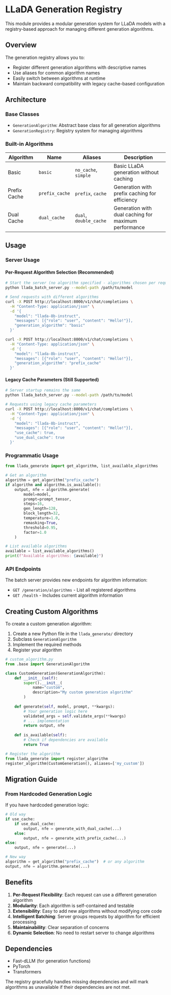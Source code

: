 # LLaDA Generation Registry

This module provides a modular generation system for LLaDA models with a registry-based approach for managing different generation algorithms.

## Overview

The generation registry allows you to:
- Register different generation algorithms with descriptive names
- Use aliases for common algorithm names
- Easily switch between algorithms at runtime
- Maintain backward compatibility with legacy cache-based configuration

## Architecture

### Base Classes

- `GenerationAlgorithm`: Abstract base class for all generation algorithms
- `GenerationRegistry`: Registry system for managing algorithms

### Built-in Algorithms

| Algorithm | Name | Aliases | Description |
|-----------|------|---------|-------------|
| Basic | `basic` | `no_cache`, `simple` | Basic LLaDA generation without caching |
| Prefix Cache | `prefix_cache` | `prefix`, `cache` | Generation with prefix caching for efficiency |
| Dual Cache | `dual_cache` | `dual`, `double_cache` | Generation with dual caching for maximum performance |

## Usage

### Server Usage

#### Per-Request Algorithm Selection (Recommended)
```bash
# Start the server (no algorithm specified - algorithms chosen per request)
python llada_batch_server.py --model-path /path/to/model

# Send requests with different algorithms
curl -X POST http://localhost:8000/v1/chat/completions \
  -H "Content-Type: application/json" \
  -d '{
    "model": "llada-8b-instruct",
    "messages": [{"role": "user", "content": "Hello!"}],
    "generation_algorithm": "basic"
  }'

curl -X POST http://localhost:8000/v1/chat/completions \
  -H "Content-Type: application/json" \
  -d '{
    "model": "llada-8b-instruct", 
    "messages": [{"role": "user", "content": "Hello!"}],
    "generation_algorithm": "prefix_cache"
  }'
```

#### Legacy Cache Parameters (Still Supported)
```bash
# Server startup remains the same
python llada_batch_server.py --model-path /path/to/model

# Requests using legacy cache parameters
curl -X POST http://localhost:8000/v1/chat/completions \
  -H "Content-Type: application/json" \
  -d '{
    "model": "llada-8b-instruct",
    "messages": [{"role": "user", "content": "Hello!"}],
    "use_cache": true,
    "use_dual_cache": true
  }'
```

### Programmatic Usage

```python
from llada_generate import get_algorithm, list_available_algorithms

# Get an algorithm
algorithm = get_algorithm("prefix_cache")
if algorithm and algorithm.is_available():
    output, nfe = algorithm.generate(
        model=model,
        prompt=prompt_tensor,
        steps=16,
        gen_length=128,
        block_length=32,
        temperature=1.0,
        remasking=True,
        threshold=0.95,
        factor=1.0
    )

# List available algorithms
available = list_available_algorithms()
print(f"Available algorithms: {available}")
```

### API Endpoints

The batch server provides new endpoints for algorithm information:

- `GET /generation/algorithms` - List all registered algorithms
- `GET /health` - Includes current algorithm information

## Creating Custom Algorithms

To create a custom generation algorithm:

1. Create a new Python file in the `llada_generate/` directory
2. Subclass `GenerationAlgorithm`
3. Implement the required methods
4. Register your algorithm

```python
# custom_algorithm.py
from .base import GenerationAlgorithm

class CustomGeneration(GenerationAlgorithm):
    def __init__(self):
        super().__init__(
            name="custom",
            description="My custom generation algorithm"
        )
    
    def generate(self, model, prompt, **kwargs):
        # Your generation logic here
        validated_args = self.validate_args(**kwargs)
        # ... implementation
        return output, nfe
    
    def is_available(self):
        # Check if dependencies are available
        return True

# Register the algorithm
from llada_generate import register_algorithm
register_algorithm(CustomGeneration(), aliases=['my_custom'])
```

## Migration Guide

### From Hardcoded Generation Logic

If you have hardcoded generation logic:

```python
# Old way
if use_cache:
    if use_dual_cache:
        output, nfe = generate_with_dual_cache(...)
    else:
        output, nfe = generate_with_prefix_cache(...)
else:
    output, nfe = generate(...)

# New way
algorithm = get_algorithm("prefix_cache")  # or any algorithm
output, nfe = algorithm.generate(...)
```

## Benefits

1. **Per-Request Flexibility**: Each request can use a different generation algorithm
2. **Modularity**: Each algorithm is self-contained and testable
3. **Extensibility**: Easy to add new algorithms without modifying core code
4. **Intelligent Batching**: Server groups requests by algorithm for efficient processing
5. **Maintainability**: Clear separation of concerns
6. **Dynamic Selection**: No need to restart server to change algorithms

## Dependencies

- Fast-dLLM (for generation functions)
- PyTorch
- Transformers

The registry gracefully handles missing dependencies and will mark algorithms as unavailable if their dependencies are not met.
